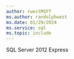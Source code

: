 ```yaml
---
author: rwestMSFT
ms.author: randolphwest
ms.date: 01/29/2024
ms.service: sql
ms.topic: include
---
```

 SQL Server 2012 Express 
